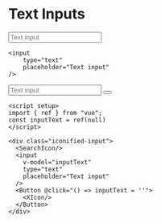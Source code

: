 # Text Inputs
<script setup>
import { ref } from "vue";
const inputText = ref(null)
</script>

<DemoContainer>
<input
    type="text"
    placeholder="Text input"
/>
</DemoContainer>

```vue
<input
    type="text"
    placeholder="Text input"
/>
```

<DemoContainer>
<div class="iconified-input">
  <SearchIcon/>
  <input
      v-model="inputText"
      type="text"
      placeholder="Text input"
  />
  <Button @click="() => inputText = ''">
    <XIcon/>
  </Button>
</div>
</DemoContainer>

```vue
<script setup>
import { ref } from "vue";
const inputText = ref(null)
</script>

<div class="iconified-input">
  <SearchIcon/>
  <input
    v-model="inputText"
    type="text"
    placeholder="Text input"
  />
  <Button @click="() => inputText = ''">
    <XIcon/>
  </Button>
</div>
```
